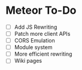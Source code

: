 # Meteor To-Do

- [ ] Add JS Rewriting
- [ ] Patch more client APIs
- [ ] CORS Emulation
- [ ] Module system
- [ ] More efficient rewriting
- [ ] Wiki pages